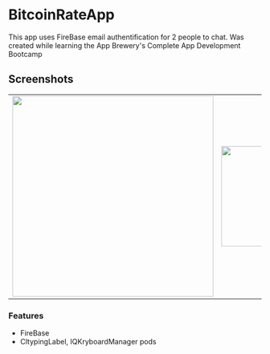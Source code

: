# BitcoinRateApp
This app uses FireBase email authentification for 2 people to chat. Was created while learning the App Brewery's Complete App Development Bootcamp

## Screenshots
  <table align = "center">
  <tr>
       <td><img src="https://user-images.githubusercontent.com/30757557/183648847-742e489e-bfe9-449f-abdc-abfb69df36bc.mp4" width="400"></td>
       <td><img src="https://user-images.githubusercontent.com/30757557/183648866-57dc1ff7-acef-4450-8afc-91803338c6f2.mp4" width="200"></td>
  </tr>
 </table>

### Features
- FireBase
- CltypingLabel, IQKryboardManager pods

